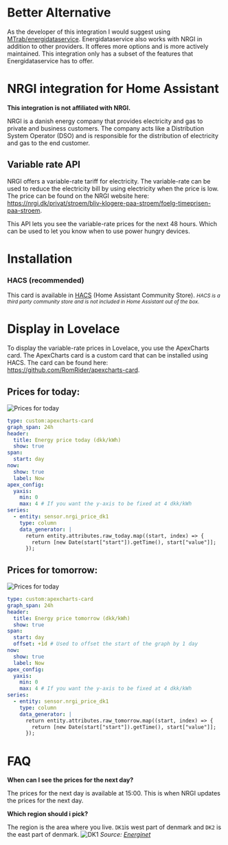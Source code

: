 # Better Alternative

As the developer of this integration I would suggest using [MTrab/energidataservice](https://github.com/MTrab/energidataservice). Energidataservice also works with NRGI in addition to other providers. It offeres more options and is more actively maintained. This integration only has a subset of the features that Energidataservice has to offer.

# NRGI integration for Home Assistant
**This integration is not affiliated with NRGI.**

NRGI is a danish energy company that provides electricity and gas to private and business customers. The company acts like a Distribution System Operator (DSO) and is responsible for the distribution of electricity and gas to the end customer.

## Variable rate API
NRGI offers a variable-rate tariff for electricity. The variable-rate can be used to reduce the electricity bill by using electricity when the price is low. The price can be found on the NRGI website here: https://nrgi.dk/privat/stroem/bliv-klogere-paa-stroem/foelg-timeprisen-paa-stroem.

This API lets you see the variable-rate prices for the next 48 hours. Which can be used to let you know when to use power hungry devices.


# Installation
### HACS (recommended)

This card is available in [HACS](https://hacs.xyz/) (Home Assistant Community Store).
<small>_HACS is a third party community store and is not included in Home Assistant out of the box._</small>

# Display in Lovelace

To display the variable-rate prices in Lovelace, you use the ApexCharts card. The ApexCharts card is a custom card that can be installed using HACS. The card can be found here: https://github.com/RomRider/apexcharts-card.

## Prices for today:

![Prices for today](./images/price_today.png)

```yaml
type: custom:apexcharts-card
graph_span: 24h
header:
  title: Energy price today (dkk/kWh)
  show: true
span:
  start: day
now:
  show: true
  label: Now
apex_config:
  yaxis:
    min: 0
    max: 4 # If you want the y-axis to be fixed at 4 dkk/kWh
series:
  - entity: sensor.nrgi_price_dk1
    type: column
    data_generator: |
      return entity.attributes.raw_today.map((start, index) => {
        return [new Date(start["start"]).getTime(), start["value"]];
      });
```

## Prices for tomorrow:

![Prices for today](./images/price_tomorrow.png)
```yaml
type: custom:apexcharts-card
graph_span: 24h
header:
  title: Energy price tomorrow (dkk/kWh)
  show: true
span:
  start: day
  offset: +1d # Used to offset the start of the graph by 1 day
now:
  show: true
  label: Now
apex_config:
  yaxis:
    min: 0
    max: 4 # If you want the y-axis to be fixed at 4 dkk/kWh
series:
  - entity: sensor.nrgi_price_dk1
    type: column
    data_generator: |
      return entity.attributes.raw_tomorrow.map((start, index) => {
        return [new Date(start["start"]).getTime(), start["value"]];
      });
```


# FAQ

**When can I see the prices for the next day?**

The prices for the next day is available at 15:00. This is when NRGI updates the prices for the next day.

**Which region should i pick?**

The region is the area where you live. `DK1`is west part of denmark and `DK2` is the east part of denmark.
![DK1](https://energinet.dk/media/dkqo12j3/dk1-dk2.png)
*Source: [Energinet](https://energinet.dk/El/Systemydelser/Introduktion-til-Systemydelser/Oversigt-over-systemydelser/)*
